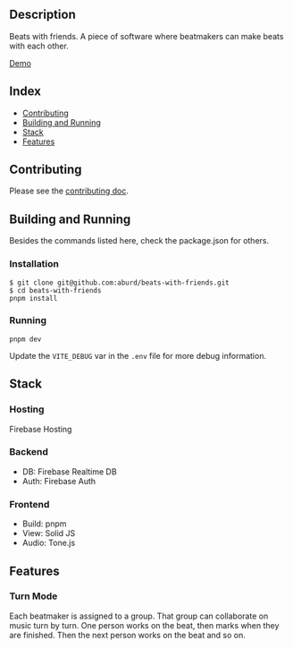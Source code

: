 ## Description

Beats with friends. A piece of software where beatmakers can make beats with each other.

[Demo](https://beat-with-friends.web.app)

## Index

- [Contributing](#contributing)
- [Building and Running](#building-and-running)
- [Stack](#stack)
- [Features](#features)

## Contributing

Please see the [contributing doc](https://github.com/aburd/beats-with-friends/blob/master/doc/CONTRIBUTING.md).

## Building and Running

Besides the commands listed here, check the package.json for others.

### Installation

```
$ git clone git@github.com:aburd/beats-with-friends.git
$ cd beats-with-friends
pnpm install
```

### Running

```
pnpm dev
```

Update the `VITE_DEBUG` var in the `.env` file for more debug information.

## Stack

### Hosting

Firebase Hosting

### Backend

- DB: Firebase Realtime DB
- Auth: Firebase Auth

### Frontend

- Build: pnpm
- View: Solid JS
- Audio: Tone.js

## Features

### Turn Mode

Each beatmaker is assigned to a group. That group can collaborate on music turn by turn.
One person works on the beat, then marks when they are finished. Then the next person works on the beat and so on.
